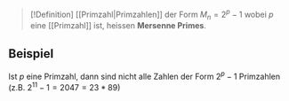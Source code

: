 >[!Definition]
>[[Primzahl|Primzahlen]] der Form $M_{n}=2^{p}-1$ wobei $p$ eine [[Primzahl]] ist, heissen **Mersenne Primes**.

## Beispiel
Ist $p$ eine Primzahl, dann sind nicht alle Zahlen der Form $2^{p}-1$ Primzahlen (z.B. $2^{11}-1=2047=23*89$)
